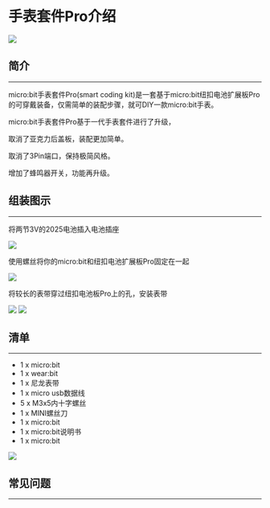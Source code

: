 # 手表套件Pro介绍

![](https://raw.githubusercontent.com/elecfreaks/learn-cn/master/microbitKit/smart_coding_kit/images/smart_coding_kit_00.jpg)

## 简介
---
micro:bit手表套件Pro(smart coding kit)是一套基于micro:bit纽扣电池扩展板Pro的可穿戴装备，仅需简单的装配步骤，就可DIY一款micro:bit手表。

micro:bit手表套件Pro基于一代手表套件进行了升级，

取消了亚克力后盖板，装配更加简单。

取消了3Pin端口，保持极简风格。

增加了蜂鸣器开关，功能再升级。

## 组装图示
---
将两节3V的2025电池插入电池插座

![](https://raw.githubusercontent.com/elecfreaks/learn-cn/master/microbitKit/smart_coding_kit/images/smart_coding_kit_01.png)

使用螺丝将你的micro:bit和纽扣电池扩展板Pro固定在一起

![](https://raw.githubusercontent.com/elecfreaks/learn-cn/master/microbitKit/smart_coding_kit/images/smart_coding_kit_02.png)

将较长的表带穿过纽扣电池板Pro上的孔，安装表带

![](https://raw.githubusercontent.com/elecfreaks/learn-cn/master/microbitKit/smart_coding_kit/images/smart_coding_kit_03.png)
![](https://raw.githubusercontent.com/elecfreaks/learn-cn/master/microbitKit/smart_coding_kit/images/smart_coding_kit_04.png)



## 清单
---
- 1 x micro:bit
- 1 x wear:bit
- 1 x 尼龙表带
- 1 x micro usb数据线
- 5 x M3x5内十字螺丝
- 1 x MINI螺丝刀
- 1 x micro:bit
- 1 x micro:bit说明书
- 1 x micro:bit

![](https://raw.githubusercontent.com/elecfreaks/learn-cn/master/microbitKit/smart_coding_kit/images/smart_coding_kit_05.png)


## 常见问题
---
